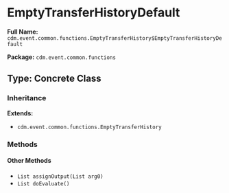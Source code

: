 # EmptyTransferHistoryDefault

**Full Name:** `cdm.event.common.functions.EmptyTransferHistory$EmptyTransferHistoryDefault`

**Package:** `cdm.event.common.functions`

## Type: Concrete Class

### Inheritance

**Extends:**
- `cdm.event.common.functions.EmptyTransferHistory`

### Methods

#### Other Methods

- `List assignOutput(List arg0)`
- `List doEvaluate()`

